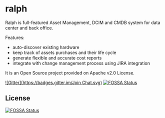 # ralph

Ralph is full-featured Asset Management, DCIM and CMDB system for data center and back office.

Features:

* auto-discover existing hardware
* keep track of assets purchases and their life cycle
* generate flexible and accurate cost reports
* integrate with change management process using JIRA integration

It is an Open Source project provided on Apache v2.0 License.

[![Gitter](https://badges.gitter.im/Join Chat.svg)](https://gitter.im/allegro/ralph?utm_source=badge&utm_medium=badge&utm_campaign=pr-badge&utm_content=badge)
[![FOSSA Status](https://app.fossa.io/api/projects/git%2Bgithub.com%2Far4s%2Fralph.svg?type=shield)](https://app.fossa.io/projects/git%2Bgithub.com%2Far4s%2Fralph?ref=badge_shield)


## License
[![FOSSA Status](https://app.fossa.io/api/projects/git%2Bgithub.com%2Far4s%2Fralph.svg?type=large)](https://app.fossa.io/projects/git%2Bgithub.com%2Far4s%2Fralph?ref=badge_large)